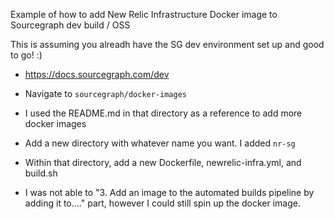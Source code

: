 Example of how to add New Relic Infrastructure Docker image to Sourcegraph dev build / OSS

This is assuming you alreadh have the SG dev environment set up and good to go! :)
* https://docs.sourcegraph.com/dev

* Navigate to `sourcegraph/docker-images`
* I used the README.md in that directory as a reference to add more docker images
* Add a new directory with whatever name you want. I added `nr-sg`
* Within that directory, add a new Dockerfile, newrelic-infra.yml, and build.sh

* I was not able to "3. Add an image to the automated builds pipeline by adding it to...." part, however I could still spin up the docker image.
